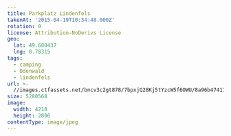 ```yaml
---
title: Parkplatz Lindenfels
takenAt: '2015-04-19T10:34:48.000Z'
rotation: 0
license: Attribution-NoDerivs License
geo:
  lat: 49.680437
  lng: 8.78315
tags:
  - camping
  - Odenwald
  - lindenfels
url: >-
  //images.ctfassets.net/bncv3c2gt878/7bpxjQ28Kj5tYzcW5f6OWU/8a96b474116e23b752e637fdcb07d0e1/parkplatz-lindenfels_17205752886_o
size: 5280568
image:
  width: 4218
  height: 2806
contentType: image/jpeg
---
```


